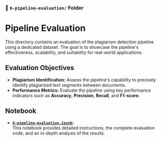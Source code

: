 ### 📁 `6-pipeline-evaluation/` Folder

# Pipeline Evaluation

This directory contains an evaluation of the plagiarism detection pipeline using a dedicated dataset. The goal is to showcase the pipeline's effectiveness, scalability, and suitability for real-world applications.

## Evaluation Objectives

- **Plagiarism Identification:** Assess the pipeline's capability to precisely identify plagiarized text segments between documents.
- **Performance Metrics:** Evaluate the pipeline using key performance indicators such as **Accuracy**, **Precision**, **Recall**, and **F1-score**.

## Notebook

- **[`6-pipeline-evaluation.ipynb`](6-pipeline-evaluation.ipynb):**  
  This notebook provides detailed instructions, the complete evaluation code, and an in-depth analysis of the results.
